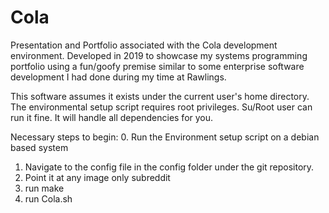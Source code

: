 # Cola
Presentation and Portfolio associated with the Cola development environment. Developed in 2019 to showcase my systems programming portfolio using a fun/goofy premise similar to some enterprise software development I had done during my time at Rawlings.

This software assumes it exists under the current user's home directory. 
The environmental setup script requires root privileges. Su/Root user can run it fine. It will handle all dependencies for you.


Necessary steps to begin:
0. Run the Environment setup script on a debian based system
1. Navigate to the config file in the config folder under the git repository.
2. Point it at any image only subreddit
3. run make
4. run Cola.sh
